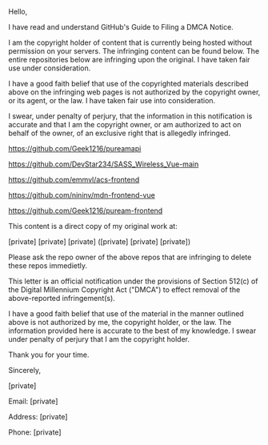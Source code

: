 Hello,

I have read and understand GitHub's Guide to Filing a DMCA Notice.

I am the copyright holder of content that is currently being hosted without permission on your servers. The infringing content can be found below. The entire repositories below are infringing upon the original. I have taken fair use under consideration.

I have a good faith belief that use of the copyrighted materials described above on the infringing web pages is not authorized by the copyright owner, or its agent, or the law. I have taken fair use into consideration.

I swear, under penalty of perjury, that the information in this notification is accurate and that I am the copyright owner, or am authorized to act on behalf of the owner, of an exclusive right that is allegedly infringed.

https://github.com/Geek1216/pureamapi

https://github.com/DevStar234/SASS_Wireless_Vue-main

https://github.com/emmvl/acs-frontend

https://github.com/nininv/mdn-frontend-vue

https://github.com/Geek1216/puream-frontend

This content is a direct copy of my original work at: 

[private] [private] [private] ([private] [private] [private])

Please ask the repo owner of the above repos that are infringing to delete these repos immedietly. 

This letter is an official notification under the provisions of Section 512(c) of the Digital Millennium Copyright Act ("DMCA") to effect removal of the above-reported infringement(s). 

I have a good faith belief that use of the material in the manner outlined above is not authorized by me, the copyright holder, or the law. The information provided here is accurate to the best of my knowledge. I swear under penalty of perjury that I am the copyright holder.

Thank you for your time.

Sincerely,

[private]

Email: [private]

Address: [private]

Phone: [private]

